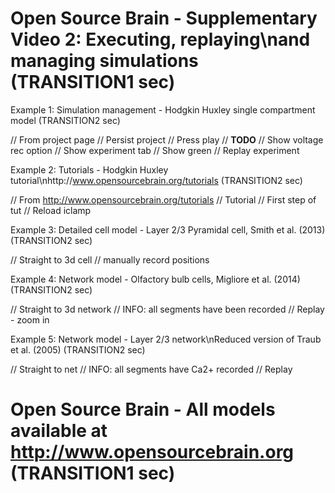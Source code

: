 # Open Source Brain - Supplementary Video 2: Executing, replaying\nand managing simulations (TRANSITION1 sec)

Example 1: Simulation management - Hodgkin Huxley single compartment model (TRANSITION2 sec)

//   From project page
//   Persist project
//   Press play
//   **TODO**
//   Show voltage rec option
//   Show experiment tab
//   Show green
//   Replay experiment


Example 2: Tutorials - Hodgkin Huxley tutorial\nhttp://www.opensourcebrain.org/tutorials (TRANSITION2 sec)

//  From http://www.opensourcebrain.org/tutorials
//  Tutorial
//  First step of tut
//  Reload iclamp

Example 3: Detailed cell model - Layer 2/3 Pyramidal cell, Smith et al. (2013) (TRANSITION2 sec)

//  Straight to 3d cell
//  manually record positions

Example 4: Network model - Olfactory bulb cells, Migliore et al. (2014) (TRANSITION2 sec)

//  Straight to 3d network
//  INFO: all segments have been recorded
//  Replay - zoom in

Example 5: Network model - Layer 2/3 network\nReduced version of Traub et al. (2005) (TRANSITION2 sec)

//  Straight to net
//  INFO: all segments have Ca2+ recorded
//  Replay

# Open Source Brain - All models available at http://www.opensourcebrain.org (TRANSITION1 sec)
